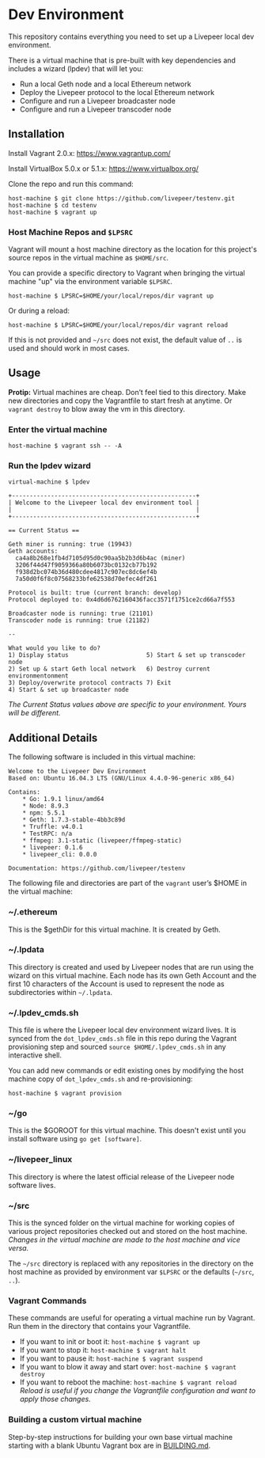 # Dev Environment

This repository contains everything you need to set up a Livepeer local
dev environment.

There is a virtual machine that is pre-built with key dependencies and
includes a wizard (lpdev) that will let you:

- Run a local Geth node and a local Ethereum network
- Deploy the Livepeer protocol to the local Ethereum network
- Configure and run a Livepeer broadcaster node
- Configure and run a Livepeer transcoder node

## Installation

Install Vagrant 2.0.x: https://www.vagrantup.com/

Install VirtualBox 5.0.x or 5.1.x: https://www.virtualbox.org/

Clone the repo and run this command:

```
host-machine $ git clone https://github.com/livepeer/testenv.git
host-machine $ cd testenv
host-machine $ vagrant up
```

### Host Machine Repos and `$LPSRC`

Vagrant will mount a host machine directory as the location for this
project's source repos in the virtual machine as `$HOME/src`.

You can provide a specific directory to Vagrant when bringing the
virtual machine "up" via the environment variable `$LPSRC`.

```
host-machine $ LPSRC=$HOME/your/local/repos/dir vagrant up
```

Or during a reload:

```
host-machine $ LPSRC=$HOME/your/local/repos/dir vagrant reload
```

If this is not provided and `~/src` does not exist, the default value of
`..` is used and should work in most cases.

## Usage

**Protip:** Virtual machines are cheap. Don’t feel tied to this
directory. Make new directories and copy the Vagrantfile to start fresh
at anytime. Or `vagrant destroy` to blow away the vm in this directory.

### Enter the virtual machine

```
host-machine $ vagrant ssh -- -A
```

### Run the lpdev wizard

```
virtual-machine $ lpdev

+----------------------------------------------------+
| Welcome to the Livepeer local dev environment tool |
|                                                    |
+----------------------------------------------------+

== Current Status ==

Geth miner is running: true (19943)
Geth accounts:
  ca4a8b268e1fb4d7105d95d0c90aa5b2b3d6b4ac (miner)
  3206f44d47f9059366a80b6073bc0132cb77b192
  f938d2bc074b36d480cdee4817c907ec8dc6ef4b
  7a50d0f6f8c07568233bfe62538d70efec4df261

Protocol is built: true (current branch: develop)
Protocol deployed to: 0x4d6d6762160436facc3571f1751ce2cd66a7f553

Broadcaster node is running: true (21101)
Transcoder node is running: true (21182)

--

What would you like to do?
1) Display status                      5) Start & set up transcoder node
2) Set up & start Geth local network   6) Destroy current environmentonment
3) Deploy/overwrite protocol contracts 7) Exit
4) Start & set up broadcaster node
```

_The Current Status values above are specific to your environment. Yours
will be different._

## Additional Details

The following software is included in this virtual machine:

```
Welcome to the Livepeer Dev Environment
Based on: Ubuntu 16.04.3 LTS (GNU/Linux 4.4.0-96-generic x86_64)

Contains:
	* Go: 1.9.1 linux/amd64
	* Node: 8.9.3
	* npm: 5.5.1
	* Geth: 1.7.3-stable-4bb3c89d
	* Truffle: v4.0.1
	* TestRPC: n/a
	* ffmpeg: 3.1-static (livepeer/ffmpeg-static)
	* livepeer: 0.1.6
	* livepeer_cli: 0.0.0

Documentation: https://github.com/livepeer/testenv
```

The following file and directories are part of the `vagrant` user’s $HOME
in the virtual machine:

### ~/.ethereum
This is the $gethDir for this virtual machine. It is created by Geth.

### ~/.lpdata
This directory is created and used by Livepeer nodes that are run using
the wizard on this virtual machine.  Each node has its own Geth Account
and the first 10 characters of the Account is used to represent the node
as subdirectories within `~/.lpdata`.

### ~/.lpdev_cmds.sh
This file is where the Livepeer local dev environment wizard lives. It
is synced from the `dot_lpdev_cmds.sh` file in this repo during the
Vagrant provisioning step and sourced `source $HOME/.lpdev_cmds.sh` in
any interactive shell.

You can add new commands or edit existing ones by modifying the host
machine copy of `dot_lpdev_cmds.sh` and re-provisioning:

```
host-machine $ vagrant provision
```

### ~/go
This is the $GOROOT for this virtual machine. This doesn't exist until you
install software using `go get [software]`.

### ~/livepeer_linux
This directory is where the latest official release of the Livepeer node
software lives.

### ~/src
This is the synced folder on the virtual machine for working copies of
various project repositories checked out and stored on the host machine.
_Changes in the virtual machine are made to the host machine and
vice versa._

The `~/src` directory is replaced with any repositories in the directory
on the host machine as provided by environment var `$LPSRC` or the
defaults (`~/src`, `..`).

### Vagrant Commands
These commands are useful for operating a virtual machine run by
Vagrant. Run them in the directory that contains your Vagrantfile.

- If you want to init or boot it: `host-machine $ vagrant up`
- If you want to stop it: `host-machine $ vagrant halt`
- If you want to pause it: `host-machine $ vagrant suspend`
- If you want to blow it away and start over: `host-machine $ vagrant destroy`
- If you want to reboot the machine: `host-machine $ vagrant reload`
_Reload is useful if you change the Vagrantfile configuration and want
to apply those changes._

### Building a custom virtual machine

Step-by-step instructions for building your own base virtual machine
starting with a blank Ubuntu Vagrant box are in
[BUILDING.md](BUILDING.md).
